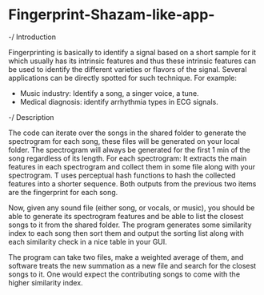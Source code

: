 # Fingerprint-Shazam-like-app-

-/ Introduction

Fingerprinting is basically to identify a signal based on a short sample for it which usually has its intrinsic features and thus these intrinsic features can be used to identify the different varieties or flavors of the signal. Several applications can be directly spotted for such technique. For example:
- Music industry: Identify a song, a singer voice, a tune.
- Medical diagnosis: identify arrhythmia types in ECG signals.

-/ Description

The code can iterate over the songs in the shared folder to generate the spectrogram for each song, these files will be generated on your local folder.
The spectrogram will always be generated for the first 1 min of the song regardless of its length.
For each spectrogram:
It extracts the main features in each spectrogram and collect them in some file along with your spectrogram.
T uses  perceptual hash functions to hash the collected features into a shorter sequence. Both outputs from the previous two items are the fingerprint for each song.
 
Now, given any sound file (either song, or vocals, or music), you should be able to generate its spectrogram features and be able to list the closest songs to it from the shared folder. The program generates some similarity index to each song then sort them and output the sorting list along with each similarity check in a nice table in your GUI.
 
The program can take two files, make a weighted average of them, and software treats the new summation as a new file and search for the closest songs to it. One would expect the contributing songs to come with the higher similarity index.
